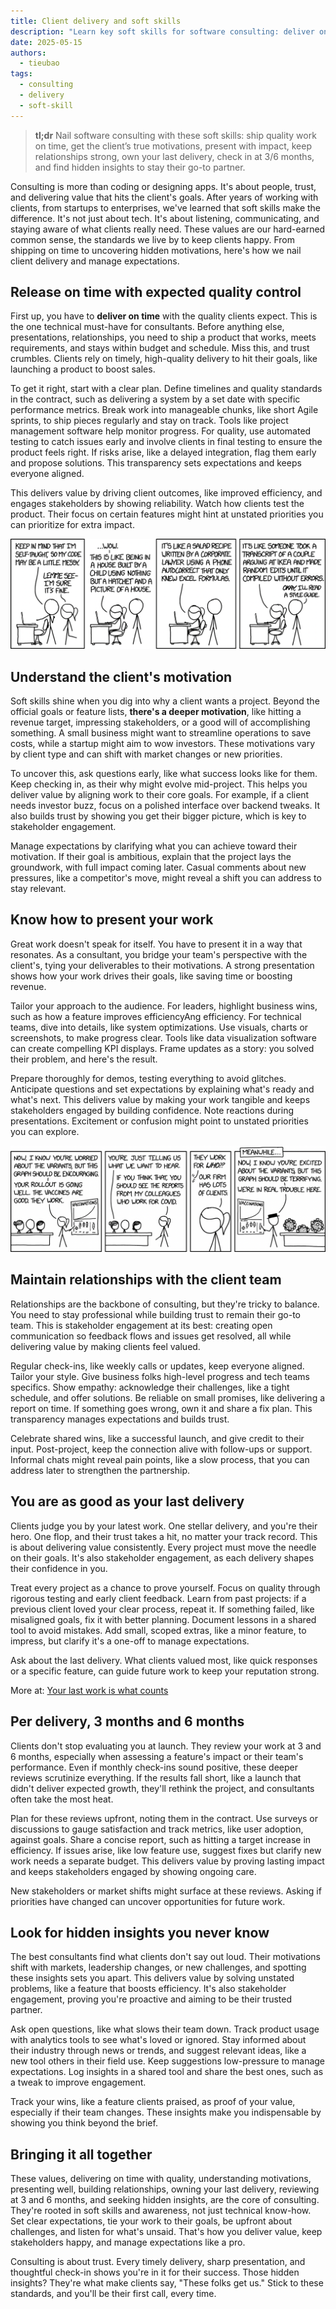 ```yaml
---
title: Client delivery and soft skills
description: "Learn key soft skills for software consulting: deliver on time, understand client goals, present well, build trust, and uncover hidden insights for lasting success."
date: 2025-05-15
authors:
  - tieubao
tags:
  - consulting
  - delivery
  - soft-skill
---
```


> **tl;dr** Nail software consulting with these soft skills: ship quality work on time, get the client’s true motivations, present with impact, keep relationships strong, own your last delivery, check in at 3/6 months, and find hidden insights to stay their go-to partner.

Consulting is more than coding or designing apps. It's about people, trust, and delivering value that hits the client's goals. After years of working with clients, from startups to enterprises, we've learned that soft skills make the difference. It's not just about tech. It's about listening, communicating, and staying aware of what clients really need. These values are our hard-earned common sense, the standards we live by to keep clients happy. From shipping on time to uncovering hidden motivations, here's how we nail client delivery and manage expectations.

## Release on time with expected quality control

First up, you have to **deliver on time** with the quality clients expect. This is the one technical must-have for consultants. Before anything else, presentations, relationships, you need to ship a product that works, meets requirements, and stays within budget and schedule. Miss this, and trust crumbles. Clients rely on timely, high-quality delivery to hit their goals, like launching a product to boost sales.

To get it right, start with a clear plan. Define timelines and quality standards in the contract, such as delivering a system by a set date with specific performance metrics. Break work into manageable chunks, like short Agile sprints, to ship pieces regularly and stay on track. Tools like project management software help monitor progress. For quality, use automated testing to catch issues early and involve clients in final testing to ensure the product feels right. If risks arise, like a delayed integration, flag them early and propose solutions. This transparency sets expectations and keeps everyone aligned.

This delivers value by driving client outcomes, like improved efficiency, and engages stakeholders by showing reliability. Watch how clients test the product. Their focus on certain features might hint at unstated priorities you can prioritize for extra impact.

![](assets/xkcd-code-quality.png)

## Understand the client's motivation

Soft skills shine when you dig into why a client wants a project. Beyond the official goals or feature lists, **there's a deeper motivation**, like hitting a revenue target, impressing stakeholders, or a good will of accomplishing something. A small business might want to streamline operations to save costs, while a startup might aim to wow investors. These motivations vary by client type and can shift with market changes or new priorities.

To uncover this, ask questions early, like what success looks like for them. Keep checking in, as their why might evolve mid-project. This helps you deliver value by aligning work to their core goals. For example, if a client needs investor buzz, focus on a polished interface over backend tweaks. It also builds trust by showing you get their bigger picture, which is key to stakeholder engagement.

Manage expectations by clarifying what you can achieve toward their motivation. If their goal is ambitious, explain that the project lays the groundwork, with full impact coming later. Casual comments about new pressures, like a competitor's move, might reveal a shift you can address to stay relevant.

## Know how to present your work

Great work doesn't speak for itself. You have to present it in a way that resonates. As a consultant, you bridge your team's perspective with the client's, tying your deliverables to their motivations. A strong presentation shows how your work drives their goals, like saving time or boosting revenue.

Tailor your approach to the audience. For leaders, highlight business wins, such as how a feature improves efficiencyAng efficiency. For technical teams, dive into details, like system optimizations. Use visuals, charts or screenshots, to make progress clear. Tools like data visualization software can create compelling KPI displays. Frame updates as a story: you solved their problem, and here's the result.

Prepare thoroughly for demos, testing everything to avoid glitches. Anticipate questions and set expectations by explaining what's ready and what's next. This delivers value by making your work tangible and keeps stakeholders engaged by building confidence. Note reactions during presentations. Excitement or confusion might point to unstated priorities you can explore.

![](assets/xkcd-virus-consulting.png)

## Maintain relationships with the client team

Relationships are the backbone of consulting, but they're tricky to balance. You need to stay professional while building trust to remain their go-to team. This is stakeholder engagement at its best: creating open communication so feedback flows and issues get resolved, all while delivering value by making clients feel valued.

Regular check-ins, like weekly calls or updates, keep everyone aligned. Tailor your style. Give business folks high-level progress and tech teams specifics. Show empathy: acknowledge their challenges, like a tight schedule, and offer solutions. Be reliable on small promises, like delivering a report on time. If something goes wrong, own it and share a fix plan. This transparency manages expectations and builds trust.

Celebrate shared wins, like a successful launch, and give credit to their input. Post-project, keep the connection alive with follow-ups or support. Informal chats might reveal pain points, like a slow process, that you can address later to strengthen the partnership.

## You are as good as your last delivery

Clients judge you by your latest work. One stellar delivery, and you're their hero. One flop, and their trust takes a hit, no matter your track record. This is about delivering value consistently. Every project must move the needle on their goals. It's also stakeholder engagement, as each delivery shapes their confidence in you.

Treat every project as a chance to prove yourself. Focus on quality through rigorous testing and early client feedback. Learn from past projects: if a previous client loved your clear process, repeat it. If something failed, like misaligned goals, fix it with better planning. Document lessons in a shared tool to avoid mistakes. Add small, scoped extras, like a minor feature, to impress, but clarify it's a one-off to manage expectations.

Ask about the last delivery. What clients valued most, like quick responses or a specific feature, can guide future work to keep your reputation strong.

More at: [Your last work is what counts](https://github.com/dwarvesf/brainery/blob/main/culture/as-your-last-delivery.md)

## Per delivery, 3 months and 6 months

Clients don't stop evaluating you at launch. They review your work at 3 and 6 months, especially when assessing a feature's impact or their team's performance. Even if monthly check-ins sound positive, these deeper reviews scrutinize everything. If the results fall short, like a launch that didn't deliver expected growth, they'll rethink the project, and consultants often take the most heat.

Plan for these reviews upfront, noting them in the contract. Use surveys or discussions to gauge satisfaction and track metrics, like user adoption, against goals. Share a concise report, such as hitting a target increase in efficiency. If issues arise, like low feature use, suggest fixes but clarify new work needs a separate budget. This delivers value by proving lasting impact and keeps stakeholders engaged by showing ongoing care.

New stakeholders or market shifts might surface at these reviews. Asking if priorities have changed can uncover opportunities for future work.

## Look for hidden insights you never know

The best consultants find what clients don't say out loud. Their motivations shift with markets, leadership changes, or new challenges, and spotting these insights sets you apart. This delivers value by solving unstated problems, like a feature that boosts efficiency. It's also stakeholder engagement, proving you're proactive and aiming to be their trusted partner.

Ask open questions, like what slows their team down. Track product usage with analytics tools to see what's loved or ignored. Stay informed about their industry through news or trends, and suggest relevant ideas, like a new tool others in their field use. Keep suggestions low-pressure to manage expectations. Log insights in a shared tool and share the best ones, such as a tweak to improve engagement.

Track your wins, like a feature clients praised, as proof of your value, especially if their team changes. These insights make you indispensable by showing you think beyond the brief.

## Bringing it all together

These values, delivering on time with quality, understanding motivations, presenting well, building relationships, owning your last delivery, reviewing at 3 and 6 months, and seeking hidden insights, are the core of consulting. They're rooted in soft skills and awareness, not just technical know-how. Set clear expectations, tie your work to their goals, be upfront about challenges, and listen for what's unsaid. That's how you deliver value, keep stakeholders happy, and manage expectations like a pro.

Consulting is about trust. Every timely delivery, sharp presentation, and thoughtful check-in shows you're in it for their success. Those hidden insights? They're what make clients say, "These folks get us." Stick to these standards, and you'll be their first call, every time.
